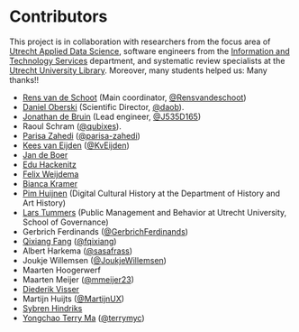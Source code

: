 # Contributors
This project is in collaboration with researchers from the focus area of [Utrecht Applied Data Science](https://www.uu.nl/en/research/applied-data-science), software engineers from the 
[Information and Technology Services](https://www.uu.nl/en/organisation/information-and-technology-services-its) department, and systematic review specialists at the [Utrecht University Library](https://www.uu.nl/en/university-library). Moreover, many students helped us: Many thanks!!

- [Rens van de Schoot](https://www.rensvandeschoot.com) (Main coordinator, [@Rensvandeschoot](https://github.com/Rensvandeschoot))
- [Daniel Oberski](https://www.uu.nl/staff/DLOberski) (Scientific Director, [@daob](https://github.com/daob)).
-  [Jonathan de Bruin](https://www.uu.nl/staff/JdeBruin1) (Lead engineer, [@J535D165](https://github.com/J535D165))
- Raoul Schram ([@qubixes](https://github.com/qubixes)).
- [Parisa Zahedi](https://www.linkedin.com/in/parisa-zahedi-28b17148/) ([@parisa-zahedi](https://github.com/parisa-zahedi))
- [Kees van Eijden](https://www.uu.nl/staff/CJvanEijden) ([@KvEijden](https://github.com/KvEijden))
- [Jan de Boer](https://www.uu.nl/staff/JdeBoer)
- [Edu Hackenitz](https://www.uu.nl/staff/EJMHackenitz)
- [Felix Weijdema](https://www.uu.nl/staff/FPWeijdema)
- [Bianca Kramer](https://www.uu.nl/staff/BMRKramer)
- [Pim Huijnen](https://www.uu.nl/staff/PHuijnen) (Digital Cultural History at the Department of History and Art History)
- [Lars Tummers](https://www.uu.nl/staff/LGTummers) (Public Management and Behavior at Utrecht University, School of Governance)
- Gerbrich Ferdinands ([@GerbrichFerdinands](https://github.com/GerbrichFerdinands))
- [Qixiang Fang](https://www.uu.nl/staff/QFang) ([@fqixiang](https://github.com/fqixiang))
- Albert Harkema ([@sasafrass](https://github.com/sasafrass))
- Joukje Willemsen ([@JoukjeWillemsen](https://github.com/JoukjeWillemsen))
- Maarten Hoogerwerf
- Maarten Meijer ([@mmeijer23](https://github.com/mmeijer23))
- [Diederik Visser](https://nl.linkedin.com/in/diederikvisser)
- Martijn Huijts ([@MartijnUX](https://github.com/MartijnUX))
- [Sybren Hindriks](https://www.linkedin.com/in/sybren-hindriks-054320135)
- [Yongchao Terry Ma](https://www.linkedin.com/in/yongchao-ma/) ([@terrymyc](https://github.com/terrymyc))
